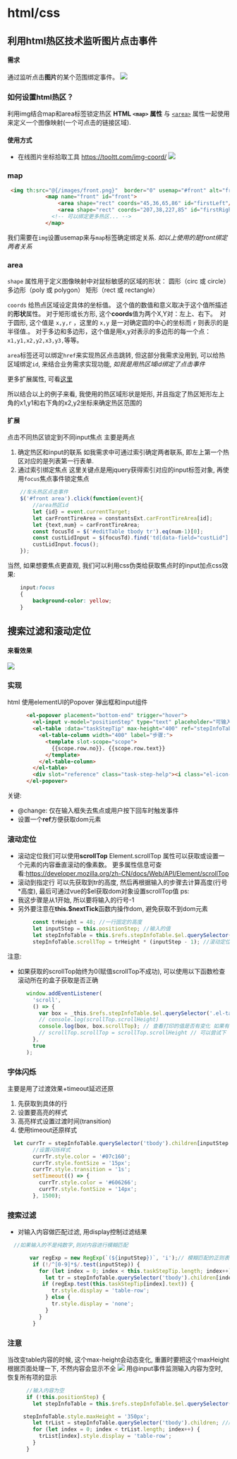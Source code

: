 # html/css

## 利用html热区技术监听图片点击事件

#### 需求
通过监听点击**图片**的某个范围绑定事件。
![](./fun-htmlcss-1.gif)

### 如何设置html热区？
利用img结合map和area标签锁定热区
**HTML `<map>` 属性** 与 [`<area>`](https://developer.mozilla.org/zh-CN/docs/Web/HTML/Element/area) 属性一起使用来定义一个图像映射(一个可点击的链接区域).

#### 使用方式
* 在线图片坐标拾取工具
https://tooltt.com/img-coord/
![](https://upload-images.jianshu.io/upload_images/24602330-e1083214a26a0880.png?imageMogr2/auto-orient/strip%7CimageView2/2/w/1240)

### map
``` html
 <img th:src="@{/images/front.png}"  border="0" usemap="#front" alt="front" title="车头">
            <map name="front" id="front">
                <area shape="rect" coords="45,36,65,86" id="firstLeft"/>
                <area shape="rect" coords="207,38,227,85" id="firstRight"/>
              <!-- 可以绑定更多热区... -->
            </map>
```
我们需要在`img`设置usemap来与`map`标签确定绑定关系. *如以上使用的是front绑定两者关系*

### area 
`shape` 属性用于定义图像映射中对鼠标敏感的区域的形状：
 圆形（circ 或 circle）
 多边形（poly 或 polygon）
 矩形（rect 或 rectangle）


`coords` 给热点区域设定具体的坐标值。
 这个值的数值和意义取决于这个值所描述的**形状**属性。
 对于矩形或长方形, 这个**coords**值为两个X,Y对：左上、右下。 
 对于圆形, 这个值是 `x,y,r` ，这里的 `x,y` 是一对确定圆的中心的坐标而 `r` 则表示的是半径值.。
 对于多边和多边形，这个值是用x,y对表示的多边形的每一个点：`x1,y1,x2,y2,x3,y3,`等等。

`area`标签还可以绑定`href`来实现热区点击跳转, 但这部分我需求没用到, 可以给热区域绑定`id`, 来结合业务需求实现功能, *如我是用热区域id绑定了点击事件*

更多扩展属性, 可看[这里](https://developer.mozilla.org/zh-CN/docs/Web/HTML/Element/map)

所以结合以上的例子来看, 我使用的热区域形状是矩形, 并且指定了热区矩形左上角的x1,y1和右下角的x2,y2坐标来确定热区范围的

#### 扩展
点击不同热区锁定到不同input焦点
主要是两点
1. 确定热区和input的联系
如我需求中可通过索引确定两者联系, 即左上第一个热区对应的是列表第一行表单.
2. 通过索引绑定焦点
这里关键点是用jquery获得索引对应的input标签对象, 再使用`focus`焦点事件锁定焦点
``` js
    //车头热区点击事件
    $('#front area').click(function(event){
        //area热区id
        let {id} = event.currentTarget;
        let carFrontTireArea = constantsExt.carFrontTireArea[id];
        let {text,num} = carFrontTireArea;
        const focusTd = $('#editTable tbody tr').eq(num-1)[0];
        const custLidInput = $(focusTd).find('td[data-field="custLid"] input')[0];
        custLidInput.focus();
    });
```

当然, 如果想要焦点更直观, 我们可以利用css伪类给获取焦点时的input加点css效果:
``` css
    input:focus
    {
        background-color: yellow;
    }
```

## 搜索过滤和滚动定位

#### 来看效果
![](./fun-htmlcss-2.gif)

### 实现
 html
使用elementUI的Popover 弹出框和input组件
```html
      <el-popover placement="bottom-end" trigger="hover">
        <el-input v-model="positionStep" type="text" placeholder="可输入步骤后按回车快速定位" @change="positionTaskStep" />
        <el-table :data="taskStepTip" max-height="400" ref="stepInfoTable">
          <el-table-column width="400" label="步骤:">
            <template slot-scope="scope">
              {{scope.row.no}}. {{scope.row.text}}
            </template>
          </el-table-column>
        </el-table>
        <div slot="reference" class="task-step-help"><i class="el-icon-question"></i> 任务步骤</div>
      </el-popover>
```
关键:
* @change: 仅在输入框失去焦点或用户按下回车时触发事件
* 设置一个**ref**方便获取dom元素

### 滚动定位
* 滚动定位我们可以使用**scrollTop**
Element.scrollTop 属性可以获取或设置一个元素的内容垂直滚动的像素数。
更多属性信息可查看:https://developer.mozilla.org/zh-CN/docs/Web/API/Element/scrollTop
* 滚动到指定行
可以先获取到tr的高度, 然后再根据输入的步骤去计算高度(行号*高度),
最后可通过vue的$el获取dom对象设置scrollTop值
ps: 
* 我这步骤是从1开始, 所以要将输入的行号-1
* 另外要注意在**this.$nextTick**函数内操作dom, 避免获取不到dom元素
```js
        const trHeight = 48; //一行固定的高度
        let inputStep = this.positionStep; //输入的值
        let stepInfoTable = this.$refs.stepInfoTable.$el.querySelector('.el-table__body-wrapper'); //步骤信息列表的dom元素
        stepInfoTable.scrollTop = trHeight * (inputStep - 1); //滚动定位
```
注意:
* 如果获取的scrollTop始终为0(赋值scrollTop不成功), 可以使用以下函数检查滚动所在的盒子获取是否正确
```js
      window.addEventListener(
        'scroll',
        () => {
          var box = _this.$refs.stepInfoTable.$el.querySelector('.el-table__body-wrapper');
          // console.log(scrollTop.scrollHeight)
          console.log(box, box.scrollTop); // 查看打印的值是否有变化 如果有 则说明滚滚动条在这个标签中
          // scrollTop.scrollTop = scrollTop.scrollHeight // 可以尝试下 滚动滚动条。一直在底部则可以设置成功
        },
        true
      );
```

### 字体闪烁
 主要是用了过渡效果+timeout延迟还原
1. 先获取到具体的行
2. 设置要高亮的样式
3. 高亮样式设置过渡时间(transition)
4. 使用timeout还原样式
```js
  let currTr = stepInfoTable.querySelector('tbody').children[inputStep - 1]; //获取定位的tr
        //设置闪烁样式
        currTr.style.color = '#07c160';
        currTr.style.fontSize = '15px';
        currTr.style.transition = '1s';
        setTimeout(() => {
          currTr.style.color = '#606266';
          currTr.style.fontSize = '14px';
        }, 1500);
```

### 搜索过滤
* 对输入内容做匹配过滤, 用display控制过滤结果
```js
  //如果输入的不是纯数字,则对内容进行模糊匹配

       var regExp = new RegExp(`(${inputStep})`, 'i');// 模糊匹配的正则表达式
        if (!/^[0-9]*$/.test(inputStep)) {
          for (let index = 0; index < this.taskStepTip.length; index++) {
            let tr = stepInfoTable.querySelector('tbody').children[index]; //当前遍历的tr
           if (regExp.test(this.taskStepTip[index].text)) {
              tr.style.display = 'table-row';
            } else {
              tr.style.display = 'none';
            }
          }
        } 
```
### 注意
当改变table内容的时候, 这个max-height会动态变化, 重置时要把这个maxHeight根据页面处理一下, 不然内容会显示不全
![](./fun-htmlcss-3.png)
用@input事件监测输入内容为空时, 恢复所有项的显示
``` js
      //输入内容为空
      if (!this.positionStep) {
        let stepInfoTable = this.$refs.stepInfoTable.$el.querySelector('.el-table__body-wrapper'); //步骤信息列表的dom元素

     stepInfoTable.style.maxHeight = '350px';
        let trList = stepInfoTable.querySelector('tbody').children; //所有tr
        for (let index = 0; index < trList.length; index++) {
          trList[index].style.display = 'table-row';
        }
      }
```

